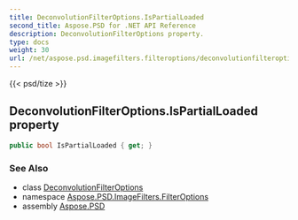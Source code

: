 ```yaml
---
title: DeconvolutionFilterOptions.IsPartialLoaded
second_title: Aspose.PSD for .NET API Reference
description: DeconvolutionFilterOptions property. 
type: docs
weight: 30
url: /net/aspose.psd.imagefilters.filteroptions/deconvolutionfilteroptions/ispartialloaded/
---
```

{{< psd/tize >}}
## DeconvolutionFilterOptions.IsPartialLoaded property

```csharp
public bool IsPartialLoaded { get; }
```

### See Also

* class [DeconvolutionFilterOptions](../)
* namespace [Aspose.PSD.ImageFilters.FilterOptions](../../deconvolutionfilteroptions/)
* assembly [Aspose.PSD](../../../)



